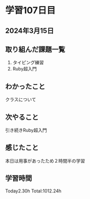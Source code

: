 # 学習107日目
## 2024年3月15日
## 取り組んだ課題一覧
1. タイピング練習
2. Ruby超入門
## わかったこと
クラスについて
## 次やること
引き続きRuby超入門
## 感じたこと
本日は用事があったため２時間半の学習
## 学習時間
 Today2.30h
 Total:1012.24h
